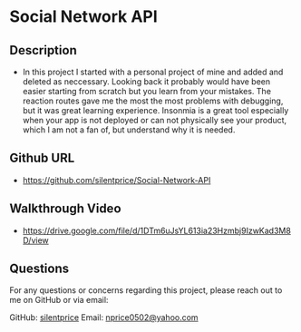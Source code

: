 # Social Network API

## Description
* In this project I started with a personal project of mine and added and deleted as neccessary. Looking back it probably would have been easier starting from scratch but you learn from your  mistakes. The reaction routes gave me the most the most problems with debugging, but it was great learning experience. Insonmia is a great tool especially when your app is not deployed or can not physically see your product, which I am not a fan of, but understand why it is needed.


## Github URL
* https://github.com/silentprice/Social-Network-API 

## Walkthrough Video
* https://drive.google.com/file/d/1DTm6uJsYL613ia23Hzmbj9IzwKad3M8D/view 


## Questions
For any questions or concerns regarding this project, please reach out to me on GitHub or via email:

GitHub: [silentprice](https://github.com/silentprice)
Email: nprice0502@yahoo.com
